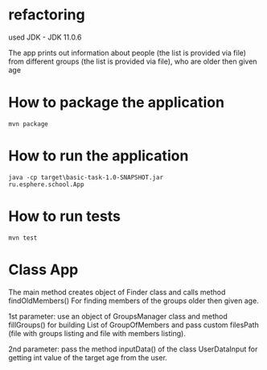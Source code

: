 # refactoring

used JDK - JDK 11.0.6

The app prints out information about people (the list is provided via file) 
from different groups (the list is provided via file), who are older then given age

# How to package the application

<code>mvn package</code>

# How to run the application

<code>java -cp target\basic-task-1.0-SNAPSHOT.jar ru.esphere.school.App</code>

# How to run tests

<code>mvn test</code>

# Class App

The main method creates object of Finder class and calls method findOldMembers() 
For finding members of the groups older then given age. 

1st parameter:
use an object of GroupsManager class and method fillGroups() for building List of GroupOfMembers
and pass custom filesPath (file with groups listing and file with members listing).

2nd parameter:
pass the method inputData() of the class UserDataInput for getting int value of the target age from the user.
 